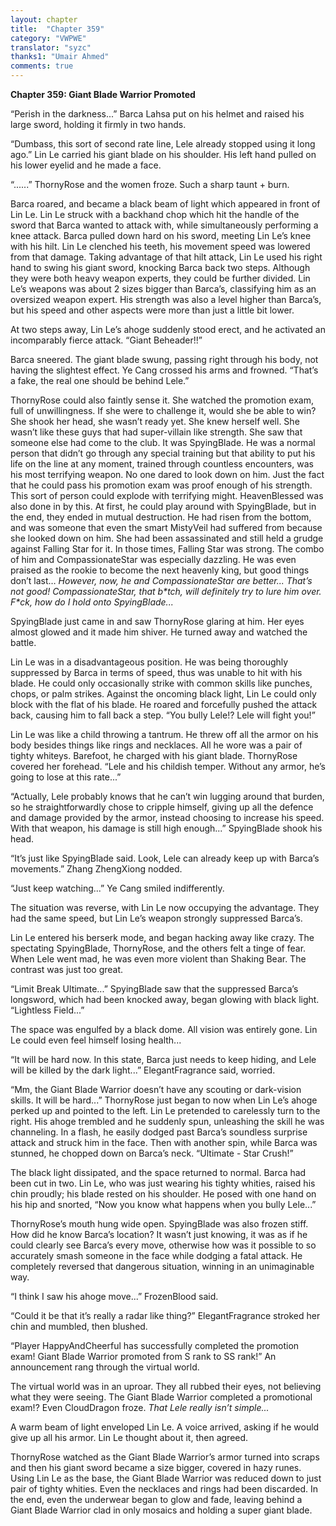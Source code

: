 ```yaml
---
layout: chapter
title:  "Chapter 359"
category: "VWPWE"
translator: "syzc"
thanks1: "Umair Ahmed"
comments: true
---
```


**Chapter 359: Giant Blade Warrior Promoted**

“Perish in the darkness...” Barca Lahsa put on his helmet and raised his large sword, holding it firmly in two hands.

“Dumbass, this sort of second rate line, Lele already stopped using it long ago.” Lin Le carried his giant blade on his shoulder. His left hand pulled on his lower eyelid and he made a face.

“......” ThornyRose and the women froze. Such a sharp taunt + burn.

Barca roared, and became a black beam of light which appeared in front of Lin Le. Lin Le struck with a backhand chop which hit the handle of the sword that Barca wanted to attack with, while simultaneously performing a knee attack. Barca pulled down hard on his sword, meeting Lin Le’s knee with his hilt. Lin Le clenched his teeth, his movement speed was lowered from that damage. Taking advantage of that hilt attack, Lin Le used his right hand to swing his giant sword, knocking Barca back two steps. Although they were both heavy weapon experts, they could be further divided. Lin Le’s weapons was about 2 sizes bigger than Barca’s, classifying him as an oversized weapon expert. His strength was also a level higher than Barca’s, but his speed and other aspects were more than just a little bit lower.

At two steps away, Lin Le’s ahoge suddenly stood erect, and he activated an incomparably fierce attack. “Giant Beheader!!”

Barca sneered. The giant blade swung, passing right through his body, not having the slightest effect. Ye Cang crossed his arms and frowned. “That’s a fake, the real one should be behind Lele.”

ThornyRose could also faintly sense it. She watched the promotion exam, full of unwillingness. If she were to challenge it, would she be able to win? She shook her head, she wasn’t ready yet. She knew herself well. She wasn’t like these guys that had super-villain like strength. She saw that someone else had come to the club. It was SpyingBlade. He was a normal person that didn’t go through any special training but that ability to put his life on the line at any moment, trained through countless encounters, was his most terrifying weapon. No one dared to look down on him. Just the fact that he could pass his promotion exam was proof enough of his strength. This sort of person could explode with terrifying might. HeavenBlessed was also done in by this. At first, he could play around with SpyingBlade, but in the end, they ended in mutual destruction. He had risen from the bottom, and was someone that even the smart MistyVeil had suffered from because she looked down on him. She had been assassinated and still held a grudge against Falling Star for it. In those times, Falling Star was strong. The combo of him and CompassionateStar was especially dazzling. He was even praised as the rookie to become the next heavenly king, but good things don’t last… *However, now, he and CompassionateStar are better... That’s not good! CompassionateStar, that b\*tch, will definitely try to lure him over. F\*ck, how do I hold onto SpyingBlade...*

SpyingBlade just came in and saw ThornyRose glaring at him. Her eyes almost glowed and it made him shiver. He turned away and watched the battle.

Lin Le was in a disadvantageous position. He was being thoroughly suppressed by Barca in terms of speed, thus was unable to hit with his blade. He could only occasionally strike with common skills like punches, chops, or palm strikes. Against the oncoming black light, Lin Le could only block with the flat of his blade. He roared and forcefully pushed the attack back, causing him to fall back a step. “You bully Lele!? Lele will fight you!”

Lin Le was like a child throwing a tantrum. He threw off all the armor on his body besides things like rings and necklaces. All he wore was a pair of tighty whiteys. Barefoot, he charged with his giant blade. ThornyRose covered her forehead. “Lele and his childish temper. Without any armor, he’s going to lose at this rate...”

“Actually, Lele probably knows that he can’t win lugging around that burden, so he straightforwardly chose to cripple himself, giving up all the defence and damage provided by the armor, instead choosing to increase his speed. With that weapon, his damage is still high enough...” SpyingBlade shook his head.

“It’s just like SpyingBlade said. Look, Lele can already keep up with Barca’s movements.” Zhang ZhengXiong nodded.

“Just keep watching...” Ye Cang smiled indifferently.

The situation was reverse, with Lin Le now occupying the advantage. They had the same speed, but Lin Le’s weapon strongly suppressed Barca’s.

Lin Le entered his berserk mode, and began hacking away like crazy. The spectating SpyingBlade, ThornyRose, and the others felt a tinge of fear. When Lele went mad, he was even more violent than Shaking Bear. The contrast was just too great.

“Limit Break Ultimate...” SpyingBlade saw that the suppressed Barca’s longsword, which had been knocked away, began glowing with black light. “Lightless Field...”

The space was engulfed by a black dome. All vision was entirely gone. Lin Le could even feel himself losing health...

“It will be hard now. In this state, Barca just needs to keep hiding, and Lele will be killed by the dark light...” ElegantFragrance said, worried.

“Mm, the Giant Blade Warrior doesn’t have any scouting or dark-vision skills. It will be hard...” ThornyRose just began to now when Lin Le’s ahoge perked up and pointed to the left. Lin Le pretended to carelessly turn to the right. His ahoge trembled and he suddenly spun, unleashing the skill he was channeling. In a flash, he easily dodged past Barca’s soundless surprise attack and struck him in the face. Then with another spin, while Barca was stunned, he chopped down on Barca’s neck. “Ultimate - Star Crush!”

The black light dissipated, and the space returned to normal. Barca had been cut in two. Lin Le, who was just wearing his tighty whities, raised his chin proudly; his blade rested on his shoulder. He posed with one hand on his hip and snorted, “Now you know what happens when you bully Lele...”

ThornyRose’s mouth hung wide open. SpyingBlade was also frozen stiff. How did he know Barca’s location? It wasn’t just knowing, it was as if he could clearly see Barca’s every move, otherwise how was it possible to so accurately smash someone in the face while dodging a fatal attack. He completely reversed that dangerous situation, winning in an unimaginable way.

“I think I saw his ahoge move...” FrozenBlood said.

“Could it be that it’s really a radar like thing?” ElegantFragrance stroked her chin and mumbled, then blushed.

“Player HappyAndCheerful has successfully completed the promotion exam! Giant Blade Warrior promoted from S rank to SS rank!” An announcement rang through the virtual world.

The virtual world was in an uproar. They all rubbed their eyes, not believing what they were seeing. The Giant Blade Warrior completed a promotional exam!? Even CloudDragon froze. *That Lele really isn’t simple...*

A warm beam of light enveloped Lin Le. A voice arrived, asking if he would give up all his armor. Lin Le thought about it, then agreed.

ThornyRose watched as the Giant Blade Warrior’s armor turned into scraps and then his giant sword became a size bigger, covered in hazy runes. Using Lin Le as the base, the Giant Blade Warrior was reduced down to just pair of tighty whities. Even the necklaces and rings had been discarded. In the end, even the underwear began to glow and fade, leaving behind a Giant Blade Warrior clad in only mosaics and holding a super giant blade.

